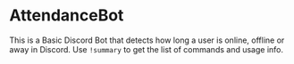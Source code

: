 # AttendanceBot

This is a Basic Discord Bot that detects how long a user is online, offline or away in Discord.
Use `!summary` to get the list of commands and usage info.
